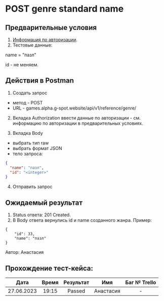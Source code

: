 POST genre standard name
===

Предварительные условия
--

1. [Информация по авторизации](https://github.com/victoretc/GSPOTtestingdocumentation/blob/main/games/Authorization_data.md).
2. Тестовые данные:

name = "пазл"

id - не меняем.

Действия в Postman
--
1. Создать запрос
- метод - POST
- URL - games.alpha.g-spot.website/api/v1/reference/genre/

2. Вкладка Authorization
ввести данные по авторизации - см. информацию по авторизации в предварительных условиях.

3. Вкладка Body
- выбрать тип raw
- выбрать формат JSON
- тело запроса:

```json
{
  "name": "пазл",
  "id": "<integer>"
}
```

4. Отправить запрос

Ожидаемый результат
--

1. Status ответа: 201 Created.
2. В Body ответа вернулись id и name созданного жанра. Пример:

```
{
    "id": 33,
    "name": "пазл"
}
```

Автор: Анастасия

Прохождение тест-кейса:
----------------

|**Дата**|**Время**|**Результат**|**Имя**|**Баг № Trello**|
| :-: | :-: | :-: | :-: | :-: |
|27.06.2023|19:15|Passed|Анастасия|-|
